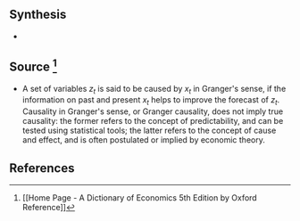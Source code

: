 ## Synthesis
- 
## Source [^1]
- A set of variables $z_{t}$ is said to be caused by $x_{t}$ in Granger's sense, if the information on past and present $x_{t}$ helps to improve the forecast of $z_{t}$. Causality in Granger's sense, or Granger causality, does not imply true causality: the former refers to the concept of predictability, and can be tested using statistical tools; the latter refers to the concept of cause and effect, and is often postulated or implied by economic theory.
## References

[^1]: [[Home Page - A Dictionary of Economics 5th Edition by Oxford Reference]]